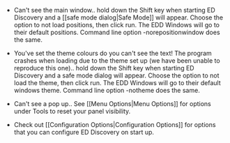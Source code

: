 * Can't see the main window.. hold down the Shift key when starting ED Discovery and a [[safe mode dialog|Safe Mode]] will appear.  Choose the option to not load positions, then click run. The EDD Windows will go to their default positions. Command line option -norepositionwindow does the same.

* You've set the theme colours do you can't see the text!  The program crashes when loading due to the theme set up (we have been unable to reproduce this one).. hold down the Shift key when starting ED Discovery and a safe mode dialog will appear.  Choose the option to not load the theme, then click run. The EDD Windows will go to their default windows theme.  Command line option -notheme does the same.

* Can't see a pop up.. See [[Menu Options|Menu Options]] for options under Tools to reset your panel visibility.

* Check out [[Configuration Options|Configuration Options]] for options that you can configure ED Discovery on start up.
